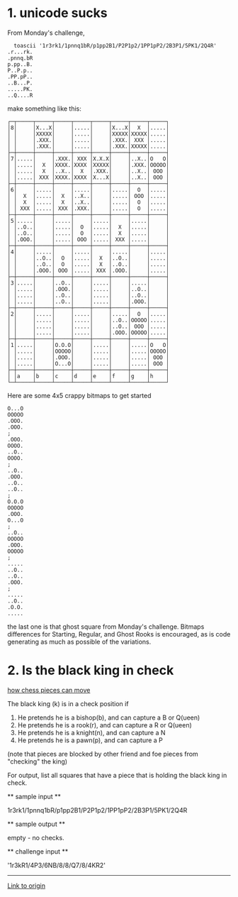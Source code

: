# 1. unicode sucks

From Monday's challenge,

      toascii '1r3rk1/1pnnq1bR/p1pp2B1/P2P1p2/1PP1pP2/2B3P1/5PK1/2Q4R'
    .r...rk.
    .pnnq.bR
    p.pp..B.
    P..P.p..
    .PP.pP..
    ..B...P.
    .....PK.
    ..Q....R

make something like this:

    ┌─┬─────┬─────┬─────┬─────┬─────┬─────┬─────┬─────┐
    │8│     │X...X│     │.....│     │X...X│  X  │.....│
    │ │     │XXXXX│     │.....│     │XXXXX│XXXXX│.....│
    │ │     │.XXX.│     │.....│     │.XXX.│ XXX │.....│
    │ │     │.XXX.│     │.....│     │.XXX.│XXXXX│.....│
    ├─┼─────┼─────┼─────┼─────┼─────┼─────┼─────┼─────┤
    │7│.....│     │.XXX.│ XXX │X.X.X│     │..X..│O   O│
    │ │.....│  X  │XXXX.│XXXX │XXXXX│     │.XXX.│OOOOO│
    │ │.....│  X  │..X..│  X  │.XXX.│     │..X..│ OOO │
    │ │.....│ XXX │XXXX.│XXXX │X...X│     │..X..│ OOO │
    ├─┼─────┼─────┼─────┼─────┼─────┼─────┼─────┼─────┤
    │6│     │.....│     │.....│     │.....│  O  │.....│
    │ │  X  │.....│  X  │..X..│     │.....│ OOO │.....│
    │ │  X  │.....│  X  │..X..│     │.....│  O  │.....│
    │ │ XXX │.....│ XXX │.XXX.│     │.....│  O  │.....│
    ├─┼─────┼─────┼─────┼─────┼─────┼─────┼─────┼─────┤
    │5│.....│     │.....│     │.....│     │.....│     │
    │ │..O..│     │.....│  O  │.....│  X  │.....│     │
    │ │..O..│     │.....│  O  │.....│  X  │.....│     │
    │ │.OOO.│     │.....│ OOO │.....│ XXX │.....│     │
    ├─┼─────┼─────┼─────┼─────┼─────┼─────┼─────┼─────┤
    │4│     │.....│     │.....│     │.....│     │.....│
    │ │     │..O..│  O  │.....│  X  │..O..│     │.....│
    │ │     │..O..│  O  │.....│  X  │..O..│     │.....│
    │ │     │.OOO.│ OOO │.....│ XXX │.OOO.│     │.....│
    ├─┼─────┼─────┼─────┼─────┼─────┼─────┼─────┼─────┤
    │3│.....│     │..O..│     │.....│     │.....│     │
    │ │.....│     │.OOO.│     │.....│     │..O..│     │
    │ │.....│     │..O..│     │.....│     │..O..│     │
    │ │.....│     │..O..│     │.....│     │.OOO.│     │
    ├─┼─────┼─────┼─────┼─────┼─────┼─────┼─────┼─────┤
    │2│     │.....│     │.....│     │.....│  O  │.....│
    │ │     │.....│     │.....│     │..O..│OOOOO│.....│
    │ │     │.....│     │.....│     │..O..│ OOO │.....│
    │ │     │.....│     │.....│     │.OOO.│OOOOO│.....│
    ├─┼─────┼─────┼─────┼─────┼─────┼─────┼─────┼─────┤
    │1│.....│     │O.O.O│     │.....│     │.....│O   O│
    │ │.....│     │OOOOO│     │.....│     │.....│OOOOO│
    │ │.....│     │.OOO.│     │.....│     │.....│ OOO │
    │ │.....│     │O...O│     │.....│     │.....│ OOO │
    ├─┼─────┼─────┼─────┼─────┼─────┼─────┼─────┼─────┤
    │ │a    │b    │c    │d    │e    │f    │g    │h    │
    └─┴─────┴─────┴─────┴─────┴─────┴─────┴─────┴─────┘

Here are some 4x5 crappy bitmaps to get started

    O...O
    OOOOO
    .OOO.
    .OOO.
    ;
    .OOO.
    OOOO.
    ..O..
    OOOO.
    ;
    ..O..
    .OOO.
    ..O..
    ..O..
    ;
    O.O.O
    OOOOO
    .OOO.
    O...O
    ;
    ..O..
    OOOOO
    .OOO.
    OOOOO
    ;
    .....
    ..O..
    ..O..
    .OOO.
    ;
    .....
    ..O..
    .O.O.
    .....


the last one is that ghost square from Monday's challenge.  Bitmaps differences for Starting, Regular, and Ghost Rooks is encouraged, as is code generating as much as possible of the variations.

# 2. Is the black king in check

[how chess pieces can move](https://en.wikipedia.org/wiki/Chess#Movement)

The black king (k) is in a check position if

1. He pretends he is a bishop(b), and can capture a B or Q(ueen)
2. He pretends he is a rook(r), and can capture a R or Q(ueen)
3. He pretends he is a knight(n), and can capture a N 
4. He pretends he is a pawn(p), and can capture a P

(note that pieces are blocked by other friend and foe pieces from "checking" the king)

For output, list all squares that have a piece that is holding the black king in check.

** sample input **

1r3rk1/1pnnq1bR/p1pp2B1/P2P1p2/1PP1pP2/2B3P1/5PK1/2Q4R

** sample output **

empty - no checks.

** challenge input **

'1r3kR1/4P3/6NB/8/8/Q7/8/4KR2'

---

[Link to origin](https://www.reddit.com/r/dailyprogrammer/3t9lar)